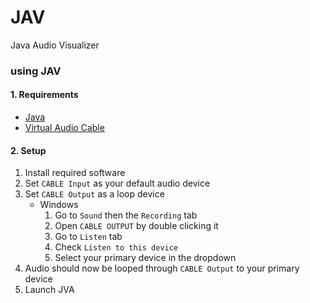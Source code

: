 # JAV
Java Audio Visualizer

### using JAV
#### 1. Requirements
* [Java](https://www.java.com/en/)
* [Virtual Audio Cable](http://www.vb-audio.com/Cable/index.htm)

#### 2. Setup
1. Install required software
2. Set `CABLE Input` as your default audio device
3. Set `CABLE Output` as a loop device
    * Windows
        1. Go to `Sound` then the `Recording` tab
        2. Open `CABLE OUTPUT` by double clicking it
        3. Go to `Listen` tab
        4. Check `Listen to this device`
        5. Select your primary device in the dropdown
4. Audio should now be looped through `CABLE Output` to your primary device
5. Launch JVA
